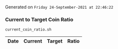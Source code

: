 Generated on `Friday 24-September-2021 at 22:46:22`

### Current to Target Coin Ratio
`current_coin_ratio.sh`

Date|Current|Target|Ratio
---|---|---|---
